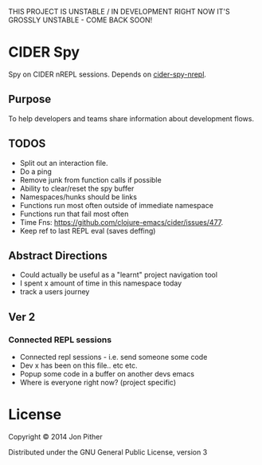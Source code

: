 THIS PROJECT IS UNSTABLE / IN DEVELOPMENT
RIGHT NOW IT'S GROSSLY UNSTABLE - COME BACK SOON!

# CIDER Spy

Spy on CIDER nREPL sessions. Depends on [cider-spy-nrepl](https://github.com/jonpither/cider-spy-nrepl).

## Purpose

To help developers and teams share information about development flows.

## TODOS

* Split out an interaction file.
* Do a ping
* Remove junk from function calls if possible
* Ability to clear/reset the spy buffer
* Namespaces/hunks should be links
* Functions run most often outside of immediate namespace
* Functions run that fail most often
* Time Fns: https://github.com/clojure-emacs/cider/issues/477.
* Keep ref to last REPL eval (saves deffing)

## Abstract Directions

* Could actually be useful as a "learnt" project navigation tool
* I spent x amount of time in this namespace today
* track a users journey

## Ver 2

### Connected REPL sessions

* Connected repl sessions - i.e. send someone some code
* Dev x has been on this file.. etc etc.
* Popup some code in a buffer on another devs emacs
* Where is everyone right now? (project specific)

# License

Copyright © 2014 Jon Pither

Distributed under the GNU General Public License, version 3
